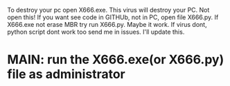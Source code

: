 To destroy your pc open X666.exe. This virus will destroy your PC. Not open this! If you want see code in GITHUb, not in PC, open file X666.py. If X666.exe not erase MBR try run X666.py. Maybe it work. If virus dont, python script dont work too send me in issues. I'll update this.

<h1>MAIN: run the X666.exe(or X666.py) file as administrator</h1>
